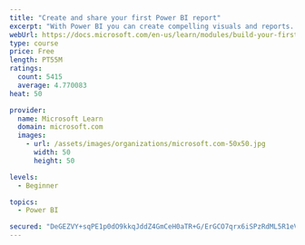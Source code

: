 ```yaml
---
title: "Create and share your first Power BI report"
excerpt: "With Power BI you can create compelling visuals and reports. In this module you learn how to use Power BI Desktop to connect to data, build visuals, and create a report that you can share with others in your organization. Then you learn how to publish the report to the Power BI service, and let others see your insights and benefit from your work."
webUrl: https://docs.microsoft.com/en-us/learn/modules/build-your-first-power-bi-report/
type: course
price: Free
length: PT55M
ratings:
  count: 5415
  average: 4.770083
heat: 50

provider:
  name: Microsoft Learn
  domain: microsoft.com
  images:
    - url: /assets/images/organizations/microsoft.com-50x50.jpg
      width: 50
      height: 50

levels:
  - Beginner

topics:
  - Power BI

secured: "DeGEZVY+sqPE1p0dO9kkqJddZ4GmCeH0aTR+G/ErGCO7qrx6iSPzRdML5R1eVa7wKg8QzmJRMx2NCFSPADwMC9HNVGC307if91sOkS9JcYMP8t0hw1hU1A19Fn1lo50z2d8Pq0xCKQMhODhOm1vXYdbFgOQSWWQTRrLd1SlZcmiq83ujJ/amZpRiPa4Jl6uL46hWWW/wgoT41vFyZHHllcs45n25kWDW4TFV/fvNkDoDdYOOWYRVdXJKrhHQSe5oHNruYDWN4J9iQ0BGbtUBtz5T60TkxiQNnqGdVz3tltJZASeUl6j2SR7PiSKHTfp/GWs8M33mBfKd9JKFDKLNR2FjG0+q0ppliKmnq7SSSGIi3ypda1hDj2XhLd9G1Y7FTVgdgrLMt1m7zgLBxCkwpNp9L65p8f1Q599Lzyt6jZg=;Tbi3G8HNnD3zsjDi9WUITA=="
---
```



